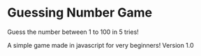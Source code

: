 # Guessing Number Game

Guess the number between 1 to 100 in 5 tries!

A simple game made in javascript for very beginners!
Version 1.0
